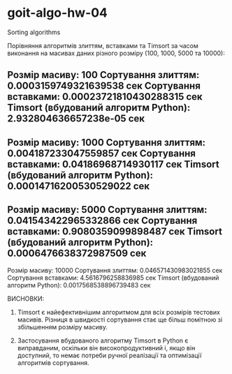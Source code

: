 # goit-algo-hw-04
Sorting algorithms

Порівняння алгоритмів злиттям, вставками та Timsort за часом виконання на масивах даних різного розміру (100, 1000, 5000 та 10000):

Розмір масиву: 100
Сортування злиттям: 0.0003159749321639538 сек
Сортування вставками: 0.00023721810430288315 сек
Timsort (вбудований алгоритм Python): 2.932804636657238e-05 сек
----------------------------------------
Розмір масиву: 1000
Сортування злиттям: 0.004187233047559857 сек
Сортування вставками: 0.04186968714930117 сек
Timsort (вбудований алгоритм Python): 0.00014716200530529022 сек
----------------------------------------
Розмір масиву: 5000
Сортування злиттям: 0.041543422965332866 сек
Сортування вставками: 0.9080359099898487 сек
Timsort (вбудований алгоритм Python): 0.0006476638372987509 сек
----------------------------------------
Розмір масиву: 10000
Сортування злиттям: 0.046571430983021855 сек
Сортування вставками: 4.5616796258836985 сек
Timsort (вбудований алгоритм Python): 0.0017568538896739483 сек

ВИСНОВКИ:

1. Timsort є найефективнішим алгоритмом для всіх розмірів тестових масивів.
Різниця в швидкості сортування стає ще більш помітною зі збільшенням розміру масиву.

2. Застосування вбудованого алгоритму Timsort в Python є виправданим, оскільки він високопродуктивний і, якщо він доступний, то немає потреби ручної реалізації та оптимізації алгоритмів сортування.
